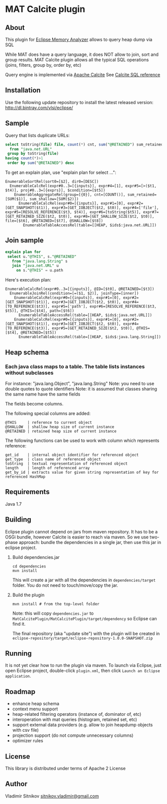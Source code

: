 MAT Calcite plugin
==================

About
-----
This plugin for [Eclipse Memory Analyzer](http://www.eclipse.org/mat) allows to query heap dump via SQL

While MAT does have a query language, it does NOT allow to join, sort and group results.
MAT Calcite plugin allows all the typical SQL operations (joins, filters, group by, order by, etc)

Query engine is implemented via [Apache Calcite](http://calcite.incubator.apache.org)
See [Calcite SQL reference](https://github.com/apache/incubator-calcite/blob/master/doc/REFERENCE.md)

Installation
------------

Use the following update repository to install the latest released version: http://dl.bintray.com/vlsi/eclipse/

Sample
------

Query that lists duplicate URLs:

```sql
select toString(file) file, count(*) cnt, sum("@RETAINED") sum_retained, sum("@SHALLOW") sum_shallow
  from "java.net.URL"
 group by toString(file)
having count(*)>1
 order by sum("@RETAINED") desc
```

To get an explain plan, use "explain plan for select ...":

```
EnumerableSortRel(sort0=[$2], dir0=[DESC])
  EnumerableCalcRel(expr#0..3=[{inputs}], expr#4=[1], expr#5=[>($t1, $t4)], proj#0..3=[{exprs}], $condition=[$t5])
    EnumerableAggregateRel(group=[{0}], cnt=[COUNT()], sum_retained=[SUM($1)], sum_shallow=[SUM($2)])
      EnumerableCalcRel(expr#0=[{inputs}], expr#1=[0], expr#2=[GET_SNAPSHOT($t1)], expr#3=[GET_IOBJECT($t2, $t0)], expr#4=['file'], expr#5=[RESOLVE_REFERENCE($t3, $t4)], expr#6=[toString($t5)], expr#7=[GET_RETAINED_SIZE($t2, $t0)], expr#8=[GET_SHALLOW_SIZE($t2, $t0)], file=[$t6], @RETAINED=[$t7], @SHALLOW=[$t8])
        EnumerableTableAccessRel(table=[[HEAP, $ids$:java.net.URL]])
```

Join sample
-----------

```sql
explain plan for
 select u."@THIS", s."@RETAINED"
   from "java.lang.String" s
   join "java.net.URL" u
     on s."@THIS" = u.path
```

Here's execution plan:

```
EnumerableCalcRel(expr#0..3=[{inputs}], @ID=[$t0], @RETAINED=[$t3])
  EnumerableJoinRel(condition=[=($1, $2)], joinType=[inner])
    EnumerableCalcRel(expr#0=[{inputs}], expr#1=[0], expr#2=[GET_SNAPSHOT($t1)], expr#3=[GET_IOBJECT($t2, $t0)], expr#4=[TO_REFERENCE($t3)], expr#5=['path'], expr#6=[RESOLVE_REFERENCE($t3, $t5)], @THIS=[$t4], path=[$t6])
      EnumerableTableAccessRel(table=[[HEAP, $ids$:java.net.URL]])
    EnumerableCalcRel(expr#0=[{inputs}], expr#1=[0], expr#2=[GET_SNAPSHOT($t1)], expr#3=[GET_IOBJECT($t2, $t0)], expr#4=[TO_REFERENCE($t3)], expr#5=[GET_RETAINED_SIZE($t2, $t0)], @THIS=[$t4], @RETAINED=[$t5])
      EnumerableTableAccessRel(table=[[HEAP, $ids$:java.lang.String]])
```

Heap schema
-----------

### Each java class maps to a table. The table lists instances without subclasses
 For instance: "java.lang.Object", "java.lang.String"
 Note: you need to use double quotes to quote identifiers
 Note: it is assumed that classes sharing the same name have the same fields

 The fields become columns.

 The following special columns are added:

    @THIS     | reference to current object
    @SHALLOW  | shallow heap size of current instance
    @RETAINED | retained heap size of current instance

 The following functions can be used to work with column which represents reference:

    get_id    | internal object identifier for referenced object
    get_type  | class name of referenced object
    toString  | textual representation of referenced object
    length    | length of referenced array
    get_by_id | extracts value for given string representation of key for referenced HashMap

Requirements
------------
Java 1.7


Building
--------

Eclipse plugin cannot depend on jars from maven repository.
It has to be a OSGi bundle, however Calcite is easier to reach via maven.
So we use two-phase approach: bundle the dependencies in a single jar, then use this jar in eclipse project.

1. Build dependencies.jar

    ```
    cd dependencies
    mvn install
    ```

    This will create a jar with all the dependencies in `dependencies/target` folder.
    You do not need to touch/move/copy the jar.

2. Build the plugin

    ```
    mvn install # from the top-level folder
    ```

    Note: this will copy `dependencies.jar` to `MatCalcitePlugin/MatCalcitePlugin/target/dependency` so Eclipse can find it.

    The final repository (aka "update site") with the plugin will be created in `eclipse-repository/target/eclipse-repository-1.0.0-SNAPSHOT.zip`


Running
-------

It is not yet clear how to run the plugin via maven.
To launch via Eclipse, just open Eclipse project, double-click `plugin.xml`, then click `Launch an Eclipse application`.

Roadmap
-------

- enhance heap schema
- context menu support
- heap-related filtering operators (instance of, dominator of, etc)
- interoperation with mat queries (histogram, retained set, etc)
- support external data providers (e.g. allow to join heapdump objects with csv file)
- projection support (do not compute unnecessary columns)
- optimizer rules

License
-------
This library is distributed under terms of Apache 2 License

Author
------
Vladimir Sitnikov <sitnikov.vladimir@gmail.com>
